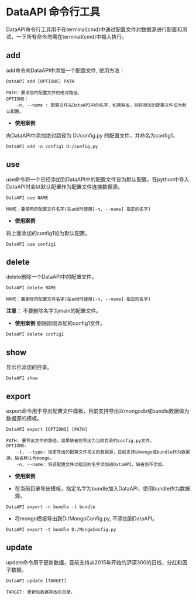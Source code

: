 # DataAPI 命令行工具

DataAPI命令行工具用于在terminal(cmd)中通过配置文件对数据源进行配置和测试，一下所有命令均需在terminal(cmd)中输入执行。

## add

add命令向DataAPI中添加一个配置文件, 使用方法：

```
DataAPI add [OPTIONS] PATH
```

>
    PATH：要添加的配置文件的绝对路径。
    OPTIONS：
        -n, --name : 配置文件在DataAPI中的名字，如果缺省，则将添加的配置文件设为默认配置。

- **使用案例**

向DataAPI中添加绝对路径为 D:/config.py 的配置文件，并命名为config1。

```
DataAPI add -n config1 D:/config.py
```

## use

use命令将一个已经添加到DataAPI中的配置文件设为默认配置。在python中导入DataAPI时会以默认配置作为配置文件连接数据源。

```
DataAPI use NAME
```

>
    NAME：要使用的配置文件名字(在add时使用[-n, --name] 指定的名字)

- **使用案例**

将上面添加的config1设为默认配置。
```
DataAPI use config1
```

## delete

delete删除一个DataAPI中的配置文件。

```
DataAPI delete NAME
```

>
    NAME：要删除的配置文件名字(在add时使用[-n, --name] 指定的名字)

**注意：** 不要删除名字为main的配置文件。

- **使用案例**
删除刚刚添加的config1文件。
```
DataAPI delete config1
```

## show

显示已添加的目录。

```
DataAPI show
```

## export
export命令用于导出配置文件模板，目前支持导出以mongodb或bundle数据做为数据源的模板。

```
DataAPI export [OPTIONS] [PATH]
```

>
    PATH: 要导出文件的路径，如果缺省则导出为当前目录的config.py文件。
    OPTIONS:
        -t, --type: 指定导出的配置文件相关的数据源，目前支持以mongo或bundle作为数据源。缺省默认为mongo。
        -n, --name: 将该配置文件以指定的名字添加进DataAPI，缺省则不添加。

- **使用案例**

- 在当前目录导出模板，指定名字为bundle加入DataAPI，使用bundle作为数据源。
```
DataAPI export -n bundle -t bundle
```

- 将mongo模板导出到D:/MongoConfig.py, 不添加到DataAPI。
```
DataAPI export -t bundle D:/MongoConfig.py
```


## update
update命令用于更新数据，目前支持从2015年开始的沪深300的日线，分红和因子数据。

```
DataAPI update [TARGET]
```

>
    TARGET: 更新后数据存放的目录。

